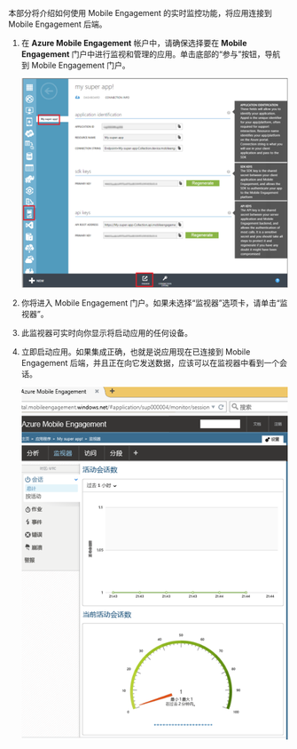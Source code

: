 本部分将介绍如何使用 Mobile Engagement 的实时监控功能，将应用连接到 Mobile Engagement 后端。

1. 在 **Azure Mobile Engagement** 帐户中，请确保选择要在 **Mobile Engagement** 门户中进行监视和管理的应用。单击底部的“参与”按钮，导航到 Mobile Engagement 门户。

	 ![](./media/mobile-engagement-connect-app-with-monitor/engage-button.png)

2. 你将进入 Mobile Engagement 门户。如果未选择“监视器”选项卡，请单击“监视器”。

3. 此监视器可实时向你显示将启动应用的任何设备。
	 
4. 立即启动应用。如果集成正确，也就是说应用现在已连接到 Mobile Engagement 后端，并且正在向它发送数据，应该可以在监视器中看到一个会话。
	
	 ![](./media/mobile-engagement-connect-app-with-monitor/monitor.png)

<!---HONumber=AcomDC_0921_2016-->